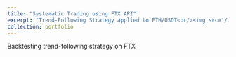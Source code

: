 ```yaml
---
title: "Systematic Trading using FTX API"
excerpt: "Trend-Following Strategy applied to ETH/USDT<br/><img src='/images/Trend-following Sharpe Field.png' height="200" />"
collection: portfolio
---
```


Backtesting trend-following strategy on FTX


